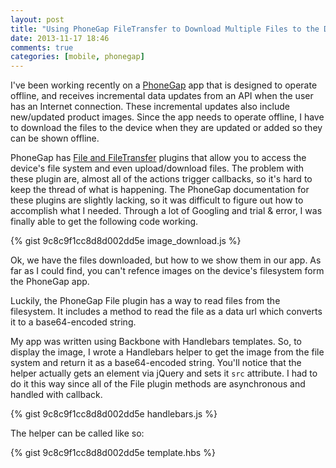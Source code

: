 ```yaml
---
layout: post
title: "Using PhoneGap FileTransfer to Download Multiple Files to the Device"
date: 2013-11-17 18:46
comments: true
categories: [mobile, phonegap]
---
```


I've been working recently on a [PhoneGap](http://phonegap.com/) app that is designed to operate offline, and receives incremental data updates from an API when the user has an Internet connection. These incremental updates also include new/updated product images. Since the app needs to operate offline, I have to download the files to the device when they are updated or added so they can be shown offline.

PhoneGap has [File and FileTransfer](http://docs.phonegap.com/en/3.1.0/cordova_file_file.md.html) plugins that allow you to access the device's file system and even upload/download files. The problem with these plugin are, almost all of the actions trigger callbacks, so it's hard to keep the thread of what is happening. The PhoneGap documentation for these plugins are slightly lacking, so it was difficult to figure out how to accomplish what I needed. Through a lot of Googling and trial & error, I was finally able to get the following code working.

{% gist 9c8c9f1cc8d8d002dd5e image_download.js %}

Ok, we have the files downloaded, but how to we show them in our app. As far as I could find, you can't refence images on the device's filesystem form the PhoneGap app.

Luckily, the PhoneGap File plugin has a way to read files from the filesystem. It includes a method to read the file as a data url which converts it to a base64-encoded string.

My app was written using Backbone with Handlebars templates. So, to display the image, I wrote a Handlebars helper to get the image from the file system and return it as a base64-encoded string. You'll notice that the helper actually gets an element via jQuery and sets it `src` attribute. I had to do it this way since all of the File plugin methods are asynchronous and handled with callback.

{% gist 9c8c9f1cc8d8d002dd5e handlebars.js %}

The helper can be called like so:

{% gist 9c8c9f1cc8d8d002dd5e template.hbs %}
